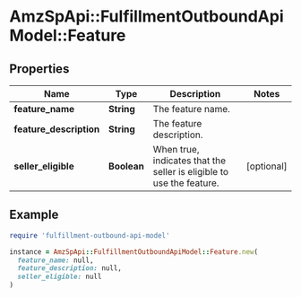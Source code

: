 # AmzSpApi::FulfillmentOutboundApiModel::Feature

## Properties

| Name | Type | Description | Notes |
| ---- | ---- | ----------- | ----- |
| **feature_name** | **String** | The feature name. |  |
| **feature_description** | **String** | The feature description. |  |
| **seller_eligible** | **Boolean** | When true, indicates that the seller is eligible to use the feature. | [optional] |

## Example

```ruby
require 'fulfillment-outbound-api-model'

instance = AmzSpApi::FulfillmentOutboundApiModel::Feature.new(
  feature_name: null,
  feature_description: null,
  seller_eligible: null
)
```

